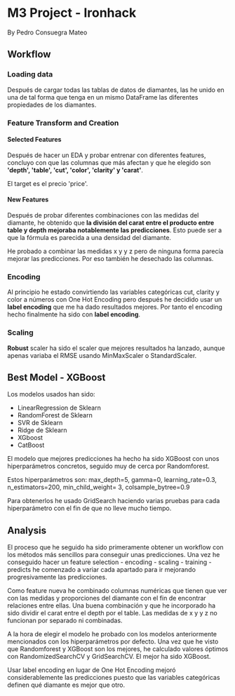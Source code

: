 # M3 Project - Ironhack
By Pedro Consuegra Mateo

## Workflow

### Loading data

Después de cargar todas las tablas de datos de diamantes, las he unido en una de tal forma que tenga en un mismo DataFrame las diferentes propiedades de los diamantes.

### Feature Transform and Creation

#### Selected Features

Después de hacer un EDA y probar entrenar con diferentes features, concluyo con que las columnas que más afectan y que he elegido son **'depth', 'table', 'cut', 'color', 'clarity' y 'carat'**. 

El target es el precio 'price'.

#### New Features

Después de probar diferentes combinaciones con las medidas del diamante, he obtenido que **la división del carat entre el producto entre table y depth mejoraba notablemente las predicciones**. Esto puede ser a que la fórmula es parecida a una densidad del diamante.

He probado a combinar las medidas x y y z pero de ninguna forma parecía mejorar las predicciones. Por eso también he desechado las columnas.

### Encoding

Al principio he estado convirtiendo las variables categóricas cut, clarity y color a números con One Hot Encoding pero después he decidido usar un **label encoding** que me ha dado resultados mejores. Por tanto el encoding hecho finalmente ha sido con **label encoding**. 

### Scaling

**Robust** scaler ha sido el scaler que mejores resultados ha lanzado, aunque apenas variaba el RMSE usando MinMaxScaler o StandardScaler. 

## Best Model - XGBoost

Los modelos usados han sido:

- LinearRegression de Sklearn
- RandomForest de Sklearn
- SVR de Sklearn
- Ridge de Sklearn
- XGboost
- CatBoost

El modelo que mejores predicciones ha hecho ha sido XGBoost con unos hiperparámetros concretos, seguido muy de cerca por Randomforest.

Estos hiperparámetros son: max_depth=5, gamma=0, learning_rate=0.3,  n_estimators=200, min_child_weight= 3, colsample_bytree=0.9

Para obtenerlos he usado GridSearch haciendo varias pruebas para cada hiperparámetro con el fin de que no lleve mucho tiempo.


## Analysis

El proceso que he seguido ha sido primeramente obtener un workflow con los métodos más sencillos para conseguir unas predicciones. Una vez he conseguido hacer un feature selection - encoding - scaling - training - predicts he comenzado a variar cada apartado para ir mejorando progresivamente las predicciones.

Como feature nueva he combinado columnas numéricas que tienen que ver con las medidas y proporciones del diamante con el fin de encontrar relaciones entre ellas. Una buena combinación y que he incorporado ha sido dividir el carat entre el depth por el table. Las medidas de x y y z no funcionan por separado ni combinadas.

A la hora de elegir el modelo he probado con los modelos anteriormente mencionados con los hiperparámetros por defecto. Una vez que he visto que Randomforest y XGBoost son los mejores, he calculado valores óptimos con RandomizedSearchCV y GridSearchCV. El mejor ha sido XGBoost.

Usar label encoding en lugar de One Hot Encoding mejoró considerablemente las predicciones puesto que las variables categóricas definen qué diamante es mejor que otro.
